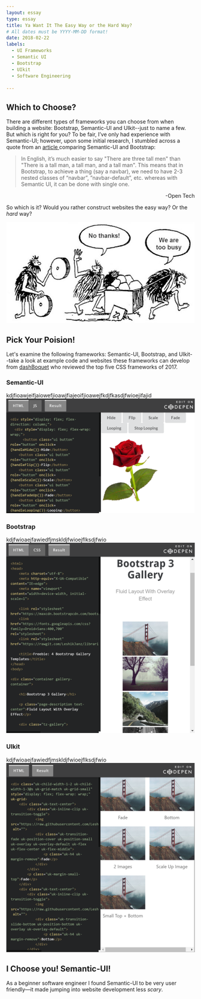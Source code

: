 ```yaml
---
layout: essay
type: essay
title: Ya Want It The Easy Way or the Hard Way?
# All dates must be YYYY-MM-DD format!
date: 2018-02-22
labels:
  - UI Frameworks
  - Semantic UI
  - Bootstrap
  - UIkit
  - Software Engineering

---
```

## Which to Choose?
There are different types of frameworks you can choose from when building a website: Bootstrap, Semantic-UI and UIkit--just to name a few. But which is right for you? To be fair, I’ve only had experience with Semantic-UI; however, upon some initial research, I stumbled across a quote from an <a href="http://opntec.org/choosing-semantic-ui-over-bootstrap-for-the-open-event-front-end/">article </a> comparing Semantic-UI and Bootstrap: 

>In English, it’s much easier to say "There are three tall men" than "There is a tall man, a tall man, and a tall man". This means that in Bootstrap, to achieve a thing (say a navbar), we need to have 2-3 nested classes of “navbar”, ”navbar-default”, etc. whereas with Semantic UI, it can be done with single one.  
<div style="text-align:right">-Open Tech</div>


So which is it? Would you rather construct websites the easy way? Or the *hard* way?  

<img class="ui centered image" max-height="300" max-width="350" src="../images/caveman-too-busy.jpg">

## Pick Your Poision!  
Let's examine the following frameworks: Semantic-UI, Bootstrap, and UIkit--take a look at example code and websites these frameworks can develop from <a href="https://dashbouquet.com/blog/web-development/top-5-most-popular-css-frameworks-that-you-should-pay-attention-to-in-2017#contacts">dashBoquet</a> who reviewed the top five CSS frameworks of 2017.

### Semantic-UI  
kdjfioawjeifjaiowefjioawjfiajeoifjioawejfkdjfkasdjfwioejifajid
<img class="ui large right floated rounded image" max-height="200" max-width="200" src="/images/SemanticUI.PNG">  


### Bootstrap  
kdjfwioaejfawiedfjmskldjfwioejflksdjfwio
<img class="ui large left floated rounded image" max-height="100" max-width="100" src="/images/BootStrap.PNG">  


### UIkit  
kdjfwioaejfawiedfjmskldjfwioejflksdjfwio
<img class="ui large right floated image" max-height="100" max-width="100" src="/images/UIkit.PNG">  


## I Choose you! Semantic-UI!  
As a beginner software engineer I found Semantic-UI to be very user friendly—it made jumping into website development less *scary*.




